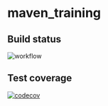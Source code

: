 # maven_training

## Build status

![workflow](https://github.com/axelrzm/maven_training/actions/workflows/build.yml/badge.svg)

## Test coverage

[![codecov](https://codecov.io/gh/axelrzm/maven_training/branch/master/graph/badge.svg?token=5EKIFLLEE9)](https://codecov.io/gh/axelrzm/maven_training)
